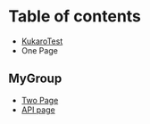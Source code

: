 # Table of contents

* [KukaroTest](README.md)
* One Page

## MyGroup

* [Two Page](mygroup/two-page.md)
* [API page](mygroup/untitled.md)


